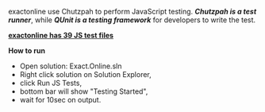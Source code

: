 exactonline use Chutzpah to perform JavaScript testing. 
***Chutzpah is a test runner***, while ***QUnit is a testing framework*** for developers to write the test. 

[**exactonline has 39 JS test files**](https://dev.azure.com/ExactGroup/EOL-Development/_search?action=contents&text=file%3A*.Test.js%20%22QUnit.test%22%20repo%3Aexactonline&type=code&lp=code-Project&filters=ProjectFilters%7BEOL-Development%7DRepositoryFilters%7Bexactonline%7D&pageSize=25&result=DefaultCollection/EOL-Development/exactonline/GBmaster//WebApp/Sources/content/scripts/CflCddWizardV2.test.js)

**How to run**
- Open solution: Exact.Online.sln
- Right click solution on Solution Explorer, 
- click Run JS Tests, 
- bottom bar will show "Testing Started", 
- wait for 10sec on output.

